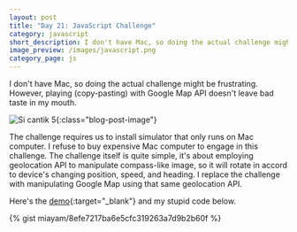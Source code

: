 ```yaml
---
layout: post
title: "Day 21: JavaScript Challenge"
category: javascript
short_description: I don't have Mac, so doing the actual challenge might be frustrating. However, playing (copy-pasting) with Google Map API doesn't leave bad taste in my mouth.
image_preview: /images/javascript.png
category_page: js
---
```


I don't have Mac, so doing the actual challenge might be frustrating. However, playing (copy-pasting)
with Google Map API doesn't leave bad taste in my mouth.

![Si cantik 5](https://i.imgur.com/8YFjkjq.jpg?1){:class="blog-post-image"}

The challenge requires us to install simulator that only runs on Mac computer. I refuse to buy expensive
Mac computer to engage in this challenge. The challenge itself is quite simple, it's about employing
geolocation API to manipulate compass-like image, so it will rotate in accord to device's changing position, speed, and
heading. I replace the challenge with manipulating Google Map using that same geolocation API.

Here's the [demo](/demo_day21){:target="_blank"} and my stupid code below.

{% gist miayam/8efe7217ba6e5cfc319263a7d9b2b60f %}
